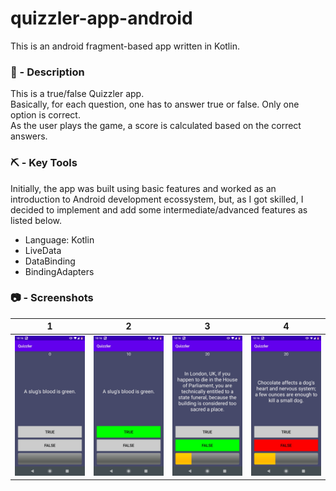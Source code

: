 # quizzler-app-android
This is an android fragment-based app written in Kotlin. <br/>

### 📝 - Description

This is a true/false Quizzler app. <br/>
Basically, for each question, one has to answer true or false. Only one option is correct. <br/>
As the user plays the game, a score is calculated based on the correct answers.


### ⛏️ - Key Tools
Initially, the app was built using basic features and worked as an introduction to Android development ecossystem, but, as I got skilled, I decided to implement and add some intermediate/advanced features as listed below.
- Language: Kotlin
- LiveData
- DataBinding
- BindingAdapters

### :camera: - Screenshots
1 | 2 | 3 | 4
:-------------------------:|:-------------------------:|:-------------------------:|:-------------------------:
<img src="/screenshots/screenshot1.jpeg" width="200">  |  <img src="/screenshots/screenshot2.jpeg" width="200"> | <img src="/screenshots/screenshot3.jpeg" width="200"> | <img src="/screenshots/screenshot4.jpeg" width="200">
